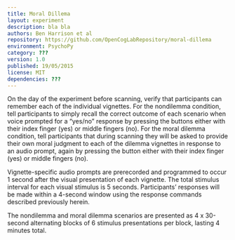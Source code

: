 ```yaml
---
title: Moral Dillema
layout: experiment
description: bla bla
authors: Ben Harrison et al
repository: https://github.com/OpenCogLabRepository/moral-dillema
environment: PsychoPy
category: ???
version: 1.0
published: 19/05/2015
license: MIT
dependencies: ???
---
```

On the day of the experiment before scanning, verify that participants
can remember each of the individual vignettes. For the nondilemma condition, tell participants to simply recall the correct outcome of each scenario when voice prompted for a “yes/no” response by pressing the buttons either with their index finger (yes) or middle fingers (no). 
For the moral dilemma condition, tell participants that during scanning they will be asked to provide their own moral judgment to each of the dilemma vignettes in response to an audio
prompt, again by pressing the button either with their index finger (yes) or middle fingers (no). 

Vignette-specific audio prompts are prerecorded and programmed to occur 1 second after the visual
presentation of each vignette. The total stimulus interval for each visual stimulus is 5 seconds. Participants’ responses will be made within a 4-second window using
the response commands described previously herein.

The nondilemma and moral dilemma scenarios are presented as 4 x 30-second alternating blocks of 6 stimulus presentations per block, lasting 4 minutes total. 